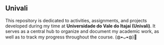 ## Univali
This repository is dedicated to activities, assignments, and projects developed during my time at **Universidade do Vale do Itajaí (Univali)**. It serves as a central hub to organize and document my academic work, as well as to track my progress throughout the course. (◍•ᴗ•◍)💙

